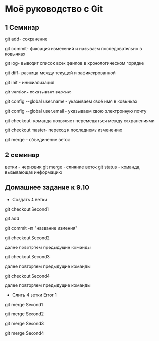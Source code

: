  # Моё руководство с Git
 ## 1 Семинар

 git add- сохранение
 
git commit- фиксация изменений и называем последовательно в ковычках

git log- выводит список всех файлов в хронологическом порядке

git diff- разница между текущей и зафиксированной

git init - инициализация

git version- показывает версию 

git config --global user.name - указываем своё имя в ковычках

git config --global user.email - указываем свою электронную почту

git checkout- команда позволяет перемещаться между сохранениями

git checkout master- переход к последнему изменению 

git merge - объединение веток

## 2 семинар
ветки - черновик
git merge - слияние веток
git status - команда, вызывающая информацию

## Домашнее задание к 9.10
* Создать 4 ветки

git checkout Second1

git add

git commit -m "название измения"

git checkout Second2

далее повотряем предыдущие команды

git checkout Second3

далее повторяем предыдущие команды

git checkout Second4

далее повторяем предыдущие команды

* Слить 4 ветки
Error 1

git merge Second1

git merge Second2

git merge Second3

git merge Second4






